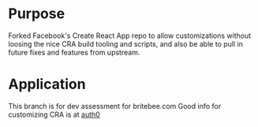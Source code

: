 # Purpose
Forked Facebook's Create React App repo to allow customizations without loosing the nice CRA build tooling and scripts,
and also be able to pull in future fixes and features from upstream.

# Application
This branch  is for dev assessment for britebee.com
Good info for customizing CRA is at [auth0](https://auth0.com/blog/how-to-configure-create-react-app/)
